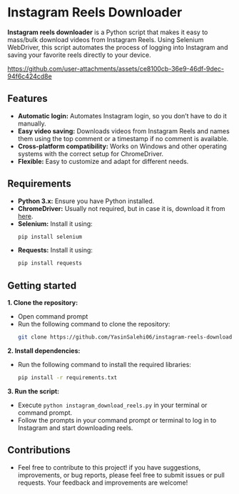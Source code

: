 # Instagram Reels Downloader
**Instagram reels downloader** is a Python script that makes it easy to mass/bulk download videos from Instagram Reels. Using Selenium WebDriver, this script automates the process of logging into Instagram and saving your favorite reels directly to your device.

https://github.com/user-attachments/assets/ce8100cb-36e9-46df-9dec-94f6c424cd8e

## Features
- **Automatic login:** Automates Instagram login, so you don’t have to do it manually.
- **Easy video saving:** Downloads videos from Instagram Reels and names them using the top comment or a timestamp if no comment is available.
- **Cross-platform compatibility:** Works on Windows and other operating systems with the correct setup for ChromeDriver.
- **Flexible:** Easy to customize and adapt for different needs.

## Requirements
- **Python 3.x:** Ensure you have Python installed.
- **ChromeDriver:** Usually not required, but in case it is, download it from [here](https://googlechromelabs.github.io/chrome-for-testing/).
- **Selenium:** Install it using:
  ```bash
  pip install selenium
- **Requests:** Install it using:
  ```bash
  pip install requests

## Getting started
**1. Clone the repository:**
- Open command prompt
- Run the following command to clone the repository:
  ```bash
  git clone https://github.com/YasinSalehi06/instagram-reels-downloader.git
**2. Install dependencies:**
- Run the following command to install the required libraries:
  ```bash
  pip install -r requirements.txt
**3. Run the script:**
- Execute ```python instagram_download_reels.py``` in your terminal or command prompt.
- Follow the prompts in your command prompt or terminal to log in to Instagram and start downloading reels.
## Contributions
- Feel free to contribute to this project! if you have suggestions, improvements, or bug reports, please feel free to submit issues or pull requests.  Your feedback and improvements are welcome!



